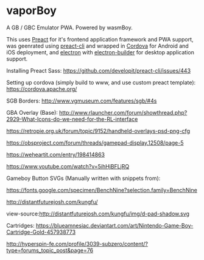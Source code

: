 # vaporBoy

A GB / GBC Emulator PWA. Powered by wasmBoy.

This uses [Preact](https://preactjs.com/) for it's frontend application framework and PWA support, was geenrated using [preact-cli](https://github.com/developit/preact-cli) and wrapped in [Cordova](https://cordova.apache.org/) for Android and iOS deployment, and [electron](https://electronjs.org/) with [electron-builder](https://github.com/electron-userland/electron-builder) for desktop application support.

Installing Preact Sass: https://github.com/developit/preact-cli/issues/443

Setting up cordova (simply build to www, and use custom preact template): https://cordova.apache.org/

SGB Borders: http://www.vgmuseum.com/features/sgb/#4s

GBA Overlay (Base): http://www.rlauncher.com/forum/showthread.php?2929-What-Icons-do-we-need-for-the-RL-interface

https://retropie.org.uk/forum/topic/9152/handheld-overlays-psd-png-cfg

https://obsproject.com/forum/threads/gamepad-display.12508/page-5

https://weheartit.com/entry/198414863

https://www.youtube.com/watch?v=5ihHjBFLjRQ

Gameboy Button SVGs (Manually written with snippets from):

https://fonts.google.com/specimen/BenchNine?selection.family=BenchNine

http://distantfuturejosh.com/kungfu/

view-source:http://distantfuturejosh.com/kungfu/img/d-pad-shadow.svg

Cartridges: https://blueamnesiac.deviantart.com/art/Nintendo-Game-Boy-Cartridge-Gold-457938773

http://hyperspin-fe.com/profile/3039-subzero/content/?type=forums_topic_post&page=76
